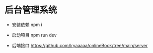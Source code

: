 # 后台管理系统
- 安装依赖
    npm i

- 启动项目
    npm run dev

- 后端接口
    https://github.com/lryaaaaa/onlineBook/tree/main/server
